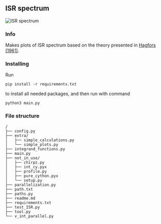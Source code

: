 ## ISR spectrum
![ISR spectrum](https://github.com/engeir/code-for-master/workflows/ISR%20spectrum/badge.svg)
### Info
Makes plots of ISR spectrum based on the theory presented in [Hagfors (1961)](https://agupubs.onlinelibrary.wiley.com/doi/epdf/10.1029/JZ066i006p01699).

### Installing
Run
```
pip install -r requirements.txt
```
to install all needed packages, and then run with command
```
python3 main.py
```

### File structure
```
/
├── config.py
├── extra/
│   ├── simple_calculations.py
│   └── simple_plots.py
├── integrand_functions.py
├── main.py
├── not_in_use/
│   ├── chirpz.py
│   ├── int_cy.pyx
│   ├── profile.py
│   ├── pure_cython.pyx
│   └── setup.py
├── parallelization.py
├── path.txt
├── paths.py
├── readme.md
├── requirements.txt
├── test_ISR.py
├── tool.py
└── v_int_parallel.py
```
